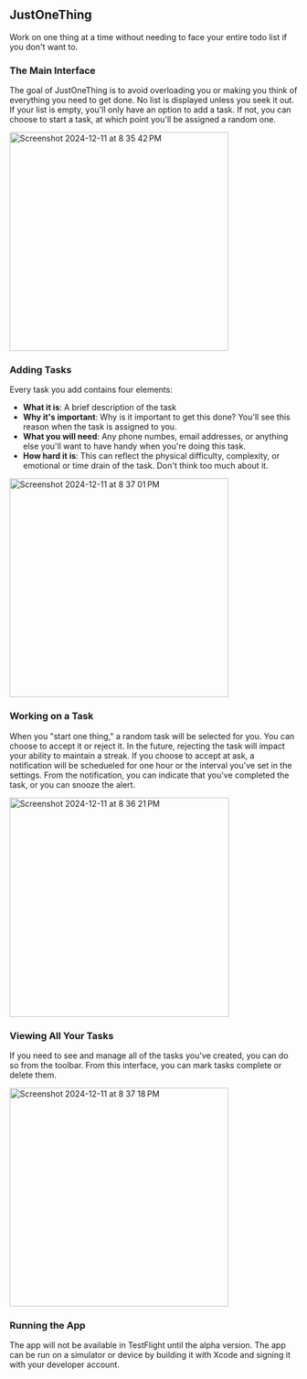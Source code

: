 ## JustOneThing
Work on one thing at a time without needing to face your entire todo list if you don't want to. 

### The Main Interface
The goal of JustOneThing is to avoid overloading you or making you think of everything you need to get done. No list is displayed unless you seek it out. If your list is empty, you'll only have an option to add a task. If not, you can choose to start a task, at which point you'll be assigned a random one.

<img width="383" alt="Screenshot 2024-12-11 at 8 35 42 PM" src="https://github.com/user-attachments/assets/936c1e93-6e94-425d-80c5-5163d6e7a3c4" />

### Adding Tasks
Every task you add contains four elements:
* **What it is**: A brief description of the task
* **Why it's important**: Why is it important to get this done? You'll see this reason when the task is assigned to you.
* **What you will need**: Any phone numbes, email addresses, or anything else you'll want to have handy when you're doing this task.
* **How hard it is**: This can reflect the physical difficulty, complexity, or emotional or time drain of the task. Don't think too much about it.
  
<img width="383" alt="Screenshot 2024-12-11 at 8 37 01 PM" src="https://github.com/user-attachments/assets/6560fad7-d40b-4543-8bab-76a30c387a00" />

### Working on a Task
When you "start one thing," a random task will be selected for you. You can choose to accept it or reject it. In the future, rejecting the task will impact your ability to maintain a streak. If you choose to accept at ask, a notification will be schedueled for one hour or the interval you've set in the settings. From the notification, you can indicate that you've completed the task, or you can snooze the alert. 

<img width="384" alt="Screenshot 2024-12-11 at 8 36 21 PM" src="https://github.com/user-attachments/assets/a17d8544-715b-4d7f-bbca-8d67628c0c60" />

### Viewing All Your Tasks
If you need to see and manage all of the tasks you've created, you can do so from the toolbar. From this interface, you can mark tasks complete or delete them. 

<img width="383" alt="Screenshot 2024-12-11 at 8 37 18 PM" src="https://github.com/user-attachments/assets/5a01fdbe-4fdf-4c65-b4b3-66ea6bd70bbb" />

### Running the App
The app will not be available in TestFlight until the alpha version. The app can be run on a simulator or device by building it with Xcode and signing it with your developer account.
